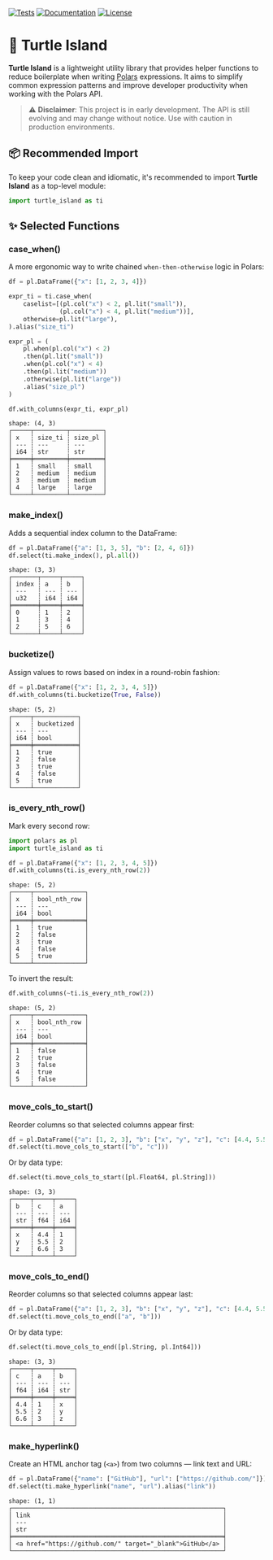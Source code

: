 [![Tests](https://github.com/jrycw/turtle-island/actions/workflows/ci_tests.yml/badge.svg)](https://github.com/jrycw/turtle-island/actions/workflows/ci_tests.yml)
[![Documentation](https://github.com/jrycw/turtle-island/actions/workflows/ci_docs.yml/badge.svg)](https://github.com/jrycw/turtle-island/actions/workflows/ci_docs.yml)
[![License](https://img.shields.io/github/license/jrycw/turtle-island)](https://img.shields.io/github/license/jrycw/turtle-island)

# 🐢 Turtle Island

**Turtle Island** is a lightweight utility library that provides helper functions to reduce boilerplate when writing [Polars](https://pola.rs) expressions. It aims to simplify common expression patterns and improve developer productivity when working with the Polars API.

> ⚠️ **Disclaimer**: This project is in early development. The API is still evolving and may change without notice. Use with caution in production environments.


## 📦 Recommended Import
To keep your code clean and idiomatic, it's recommended to import **Turtle Island** as a top-level module:

```python
import turtle_island as ti
```

## ✨ Selected Functions

### case_when()
A more ergonomic way to write chained `when-then-otherwise` logic in Polars:
```python
df = pl.DataFrame({"x": [1, 2, 3, 4]})

expr_ti = ti.case_when(
    caselist=[(pl.col("x") < 2, pl.lit("small")),
              (pl.col("x") < 4, pl.lit("medium"))],
    otherwise=pl.lit("large"),
).alias("size_ti")

expr_pl = (
    pl.when(pl.col("x") < 2)
    .then(pl.lit("small"))
    .when(pl.col("x") < 4)
    .then(pl.lit("medium"))
    .otherwise(pl.lit("large"))
    .alias("size_pl")
)

df.with_columns(expr_ti, expr_pl)
```
```
shape: (4, 3)
┌─────┬─────────┬─────────┐
│ x   ┆ size_ti ┆ size_pl │
│ --- ┆ ---     ┆ ---     │
│ i64 ┆ str     ┆ str     │
╞═════╪═════════╪═════════╡
│ 1   ┆ small   ┆ small   │
│ 2   ┆ medium  ┆ medium  │
│ 3   ┆ medium  ┆ medium  │
│ 4   ┆ large   ┆ large   │
└─────┴─────────┴─────────┘
```

### make_index()
Adds a sequential index column to the DataFrame:
```python
df = pl.DataFrame({"a": [1, 3, 5], "b": [2, 4, 6]})
df.select(ti.make_index(), pl.all())
```
```
shape: (3, 3)
┌───────┬─────┬─────┐
│ index ┆ a   ┆ b   │
│ ---   ┆ --- ┆ --- │
│ u32   ┆ i64 ┆ i64 │
╞═══════╪═════╪═════╡
│ 0     ┆ 1   ┆ 2   │
│ 1     ┆ 3   ┆ 4   │
│ 2     ┆ 5   ┆ 6   │
└───────┴─────┴─────┘
```

### bucketize()
Assign values to rows based on index in a round-robin fashion:
```python
df = pl.DataFrame({"x": [1, 2, 3, 4, 5]})
df.with_columns(ti.bucketize(True, False))
```
```
shape: (5, 2)
┌─────┬────────────┐
│ x   ┆ bucketized │
│ --- ┆ ---        │
│ i64 ┆ bool       │
╞═════╪════════════╡
│ 1   ┆ true       │
│ 2   ┆ false      │
│ 3   ┆ true       │
│ 4   ┆ false      │
│ 5   ┆ true       │
└─────┴────────────┘
```

### is_every_nth_row()
Mark every second row:
```python
import polars as pl
import turtle_island as ti

df = pl.DataFrame({"x": [1, 2, 3, 4, 5]})
df.with_columns(ti.is_every_nth_row(2))
```
```
shape: (5, 2)
┌─────┬──────────────┐
│ x   ┆ bool_nth_row │
│ --- ┆ ---          │
│ i64 ┆ bool         │
╞═════╪══════════════╡
│ 1   ┆ true         │
│ 2   ┆ false        │
│ 3   ┆ true         │
│ 4   ┆ false        │
│ 5   ┆ true         │
└─────┴──────────────┘
```
To invert the result:
```python
df.with_columns(~ti.is_every_nth_row(2))
```
```
shape: (5, 2)
┌─────┬──────────────┐
│ x   ┆ bool_nth_row │
│ --- ┆ ---          │
│ i64 ┆ bool         │
╞═════╪══════════════╡
│ 1   ┆ false        │
│ 2   ┆ true         │
│ 3   ┆ false        │
│ 4   ┆ true         │
│ 5   ┆ false        │
└─────┴──────────────┘
```

### move_cols_to_start()
Reorder columns so that selected columns appear first:
```python
df = pl.DataFrame({"a": [1, 2, 3], "b": ["x", "y", "z"], "c": [4.4, 5.5, 6.6]})
df.select(ti.move_cols_to_start(["b", "c"]))
```
Or by data type:
```python
df.select(ti.move_cols_to_start([pl.Float64, pl.String]))
```
```
shape: (3, 3)
┌─────┬─────┬─────┐
│ b   ┆ c   ┆ a   │
│ --- ┆ --- ┆ --- │
│ str ┆ f64 ┆ i64 │
╞═════╪═════╪═════╡
│ x   ┆ 4.4 ┆ 1   │
│ y   ┆ 5.5 ┆ 2   │
│ z   ┆ 6.6 ┆ 3   │
└─────┴─────┴─────┘
```
### move_cols_to_end()
Reorder columns so that selected columns appear last:
```python
df = pl.DataFrame({"a": [1, 2, 3], "b": ["x", "y", "z"], "c": [4.4, 5.5, 6.6]})
df.select(ti.move_cols_to_end(["a", "b"]))
```
Or by data type:
```python
df.select(ti.move_cols_to_end([pl.String, pl.Int64]))
```
```
shape: (3, 3)
┌─────┬─────┬─────┐
│ c   ┆ a   ┆ b   │
│ --- ┆ --- ┆ --- │
│ f64 ┆ i64 ┆ str │
╞═════╪═════╪═════╡
│ 4.4 ┆ 1   ┆ x   │
│ 5.5 ┆ 2   ┆ y   │
│ 6.6 ┆ 3   ┆ z   │
└─────┴─────┴─────┘
```

### make_hyperlink()
Create an HTML anchor tag (`<a>`) from two columns — link text and URL:
```python
df = pl.DataFrame({"name": ["GitHub"], "url": ["https://github.com/"]})
df.select(ti.make_hyperlink("name", "url").alias("link"))
```
```
shape: (1, 1)
┌──────────────────────────────────────────────────────────┐
│ link                                                     │
│ ---                                                      │
│ str                                                      │
╞══════════════════════════════════════════════════════════╡
│ <a href="https://github.com/" target="_blank">GitHub</a> │
└──────────────────────────────────────────────────────────┘
```

